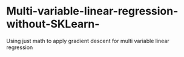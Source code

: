 # Multi-variable-linear-regression-without-SKLearn-
Using just math to apply gradient descent for multi variable linear regression
